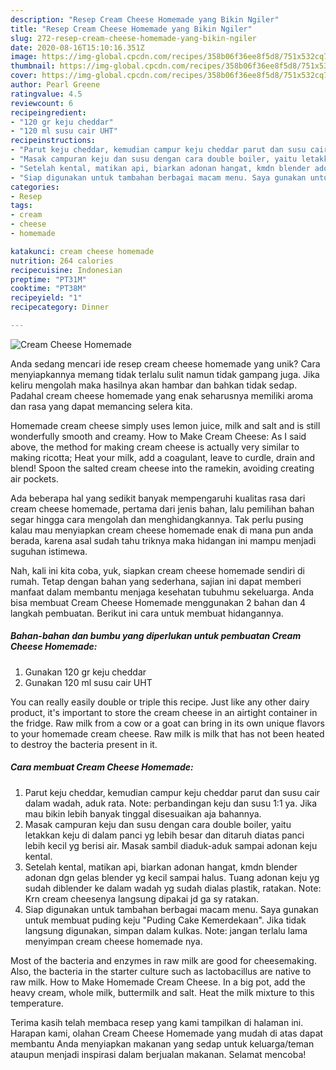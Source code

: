 ```yaml
---
description: "Resep Cream Cheese Homemade yang Bikin Ngiler"
title: "Resep Cream Cheese Homemade yang Bikin Ngiler"
slug: 272-resep-cream-cheese-homemade-yang-bikin-ngiler
date: 2020-08-16T15:10:16.351Z
image: https://img-global.cpcdn.com/recipes/358b06f36ee8f5d8/751x532cq70/cream-cheese-homemade-foto-resep-utama.jpg
thumbnail: https://img-global.cpcdn.com/recipes/358b06f36ee8f5d8/751x532cq70/cream-cheese-homemade-foto-resep-utama.jpg
cover: https://img-global.cpcdn.com/recipes/358b06f36ee8f5d8/751x532cq70/cream-cheese-homemade-foto-resep-utama.jpg
author: Pearl Greene
ratingvalue: 4.5
reviewcount: 6
recipeingredient:
- "120 gr keju cheddar"
- "120 ml susu cair UHT"
recipeinstructions:
- "Parut keju cheddar, kemudian campur keju cheddar parut dan susu cair dalam wadah, aduk rata. Note: perbandingan keju dan susu 1:1 ya. Jika mau bikin lebih banyak tinggal disesuaikan aja bahannya."
- "Masak campuran keju dan susu dengan cara double boiler, yaitu letakkan keju di dalam panci yg lebih besar dan ditaruh diatas panci lebih kecil yg berisi air. Masak sambil diaduk-aduk sampai adonan keju kental."
- "Setelah kental, matikan api, biarkan adonan hangat, kmdn blender adonan dgn gelas blender yg kecil sampai halus. Tuang adonan keju yg sudah diblender ke dalam wadah yg sudah dialas plastik, ratakan. Note: Krn cream cheesenya langsung dipakai jd ga sy ratakan."
- "Siap digunakan untuk tambahan berbagai macam menu. Saya gunakan untuk membuat puding keju &#34;Puding Cake Kemerdekaan&#34;. Jika tidak langsung digunakan, simpan dalam kulkas. Note: jangan terlalu lama menyimpan cream cheese homemade nya."
categories:
- Resep
tags:
- cream
- cheese
- homemade

katakunci: cream cheese homemade 
nutrition: 264 calories
recipecuisine: Indonesian
preptime: "PT31M"
cooktime: "PT38M"
recipeyield: "1"
recipecategory: Dinner

---
```



![Cream Cheese Homemade](https://img-global.cpcdn.com/recipes/358b06f36ee8f5d8/751x532cq70/cream-cheese-homemade-foto-resep-utama.jpg)

Anda sedang mencari ide resep cream cheese homemade yang unik? Cara menyiapkannya memang tidak terlalu sulit namun tidak gampang juga. Jika keliru mengolah maka hasilnya akan hambar dan bahkan tidak sedap. Padahal cream cheese homemade yang enak seharusnya memiliki aroma dan rasa yang dapat memancing selera kita.

Homemade cream cheese simply uses lemon juice, milk and salt and is still wonderfully smooth and creamy. How to Make Cream Cheese: As I said above, the method for making cream cheese is actually very similar to making ricotta; Heat your milk, add a coagulant, leave to curdle, drain and blend! Spoon the salted cream cheese into the ramekin, avoiding creating air pockets.

Ada beberapa hal yang sedikit banyak mempengaruhi kualitas rasa dari cream cheese homemade, pertama dari jenis bahan, lalu pemilihan bahan segar hingga cara mengolah dan menghidangkannya. Tak perlu pusing kalau mau menyiapkan cream cheese homemade enak di mana pun anda berada, karena asal sudah tahu triknya maka hidangan ini mampu menjadi suguhan istimewa.


Nah, kali ini kita coba, yuk, siapkan cream cheese homemade sendiri di rumah. Tetap dengan bahan yang sederhana, sajian ini dapat memberi manfaat dalam membantu menjaga kesehatan tubuhmu sekeluarga. Anda bisa membuat Cream Cheese Homemade menggunakan 2 bahan dan 4 langkah pembuatan. Berikut ini cara untuk membuat hidangannya.

<!--inarticleads1-->

##### Bahan-bahan dan bumbu yang diperlukan untuk pembuatan Cream Cheese Homemade:

1. Gunakan 120 gr keju cheddar
1. Gunakan 120 ml susu cair UHT


You can really easily double or triple this recipe. Just like any other dairy product, it&#39;s important to store the cream cheese in an airtight container in the fridge. Raw milk from a cow or a goat can bring in its own unique flavors to your homemade cream cheese. Raw milk is milk that has not been heated to destroy the bacteria present in it. 

<!--inarticleads2-->

##### Cara membuat Cream Cheese Homemade:

1. Parut keju cheddar, kemudian campur keju cheddar parut dan susu cair dalam wadah, aduk rata. Note: perbandingan keju dan susu 1:1 ya. Jika mau bikin lebih banyak tinggal disesuaikan aja bahannya.
1. Masak campuran keju dan susu dengan cara double boiler, yaitu letakkan keju di dalam panci yg lebih besar dan ditaruh diatas panci lebih kecil yg berisi air. Masak sambil diaduk-aduk sampai adonan keju kental.
1. Setelah kental, matikan api, biarkan adonan hangat, kmdn blender adonan dgn gelas blender yg kecil sampai halus. Tuang adonan keju yg sudah diblender ke dalam wadah yg sudah dialas plastik, ratakan. Note: Krn cream cheesenya langsung dipakai jd ga sy ratakan.
1. Siap digunakan untuk tambahan berbagai macam menu. Saya gunakan untuk membuat puding keju &#34;Puding Cake Kemerdekaan&#34;. Jika tidak langsung digunakan, simpan dalam kulkas. Note: jangan terlalu lama menyimpan cream cheese homemade nya.


Most of the bacteria and enzymes in raw milk are good for cheesemaking. Also, the bacteria in the starter culture such as lactobacillus are native to raw milk. How to Make Homemade Cream Cheese. In a big pot, add the heavy cream, whole milk, buttermilk and salt. Heat the milk mixture to this temperature. 

Terima kasih telah membaca resep yang kami tampilkan di halaman ini. Harapan kami, olahan Cream Cheese Homemade yang mudah di atas dapat membantu Anda menyiapkan makanan yang sedap untuk keluarga/teman ataupun menjadi inspirasi dalam berjualan makanan. Selamat mencoba!
